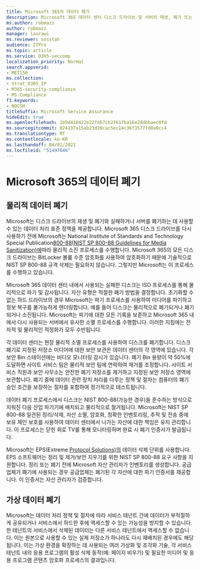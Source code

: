 ```yaml
---
title: Microsoft 365의 데이터 폐기
description: Microsoft 365 데이터 센터 디스크 드라이브 및 서버의 재생, 폐기 또는 폐기에 대한 Microsoft 정책 개요입니다.
ms.author: robmazz
author: robmazz
manager: laurawi
ms.reviewer: sosstah
audience: ITPro
ms.topic: article
ms.service: O365-seccomp
localization_priority: Normal
search.appverid:
- MET150
ms.collection:
- Strat_O365_IP
- M365-security-compliance
- MS-Compliance
f1.keywords:
- NOCSH
titleSuffix: Microsoft Service Assurance
hideEdit: true
ms.openlocfilehash: 1b9d410422e22fe67cb27617ba16e2ddbbaec0fd
ms.sourcegitcommit: 024137a15ab23d26cac5ec14c36f3577fd8a0cc4
ms.translationtype: MT
ms.contentlocale: ko-KR
ms.lasthandoff: 04/01/2021
ms.locfileid: "51497646"
---
```

# <a name="data-destruction-in-microsoft-365"></a>Microsoft 365의 데이터 폐기

## <a name="physical-data-destruction"></a>물리적 데이터 폐기

Microsoft는 디스크 드라이브의 재생 및 폐기와 실패하거나 서버를 폐기하는 데 사용할 수 있는 데이터 처리 표준 정책을 제공합니다. Microsoft 365 디스크 드라이브를 다시 사용하기 전에 Microsoft는 National Institute of Standards and Technology Special Publication[800-88(NIST SP 800-88 Guidelines for Media Sanitization)에](https://nvlpubs.nist.gov/nistpubs/SpecialPublications/NIST.SP.800-88r1.pdf)따라 물리적 소진 프로세스를 수행합니다. Microsoft 365의 모든 디스크 드라이브는 BitLocker 볼륨 수준 암호화를 사용하여 암호화하기 때문에 기술적으로 NIST SP 800-88 규격 삭제는 필요하지 않습니다. 그렇지만 Microsoft는 이 프로세스를 수행하고 있습니다.

Microsoft 365 데이터 센터 내에서 사용되는 실패한 디스크는 ISO 프로세스를 통해 물리적으로 파기 및 감사됩니다. 자산 유형은 적절한 폐기 방법을 결정합니다. 초기화할 수 없는 하드 드라이브의 경우 Microsoft는 파기 프로세스를 사용하여 미디어를 파기하고 정보 복구를 불가능하게 렌더링합니다. 예를 들어 디스크는 물리적으로 폐기되거나 폐기되거나 소진됩니다. Microsoft는 파기에 대한 모든 기록을 보존하고 Microsoft 365 내에서 다시 사용되는 서버에서 유사한 소멸 프로세스를 수행합니다. 이러한 지침에는 전자적 및 물리적인 적정화가 모두 수반됩니다.

각 데이터 센터는 현장 물리적 소멸 프로세스를 사용하여 디스크를 폐기합니다. 디스크 폐기로 지정된 저장소 미디어에 대한 보안 보관은 데이터 센터의 각 영역에 있습니다. 각 보안 Bin 스테이션에는 비디오 모니터링 감시가 있습니다. 폐기 Bin 용량이 약 50%에 도달하면 사이트 서비스 팀은 물리적 보안 팀에 연락하여 제거를 조정합니다. 사이트 서비스 직원과 보안 사무소는 안전한 폐기 저장소를 제거하고 지정된 보안 저장소 영역에 보관합니다. 폐기 중에 데이터 관련 장치 처리를 다루는 정책 및 절차는 컴퓨터의 폐기 승인 조건을 보장하는 절차를 포함하여 정기적으로 테스트됩니다.

데이터 폐기 프로세스에서 디스크는 NIST 800-88(가능한 경우)을 준수하는 방식으로 지워진 다음 산업 파기기에 배치되고 물리적으로 철거됩니다. Microsoft는 NIST SP 800-88 일관된 정리/삭제, 자산 소멸, 암호화, 정확한 인벤토리링, 추적 및 전송 중에 보유 체인 보호를 사용하여 데이터 센터에서 나가는 자산에 대한 책임은 유지 관리합니다. 이 프로세스는 닫힌 회로 TV를 통해 모니터링하며 완료 시 폐기 인증서가 발급됩니다.

Microsoft는 EPS(Extreme [Protocol Solutions)의](https://www.enterprisedataerasure.com/) 데이터 삭제 단위를 사용합니다. EPS 소프트웨어는 정리 및 제거/보안 지우기를 위한 NIST SP 800-88 요구 사항을 지원합니다. 정리 또는 폐기 전에 Microsoft 자산 관리자가 인벤토리를 생성합니다. 공급업체가 폐기에 사용되는 경우 공급업체는 폐기된 각 자산에 대한 파기 인증서를 제공합니다. 이 인증서는 자산 관리자가 검증합니다.

## <a name="virtual-data-destruction"></a>가상 데이터 폐기

Microsoft는 데이터 처리 정책 및 절차에 따라 서비스 테넌트 간에 데이터가 부적절하게 공유되거나 서비스에서 하드한 후에 액세스할 수 있는 가능성을 방지할 수 있습니다. 한 테넌트의 서비스에서 삭제된 데이터는 다른 서비스 테넌트에서 액세스할 수 없습니다. 이는 원본으로 사용할 수 있는 실제 저장소가 하나라도 다시 재배치된 경우에도 해당됩니다. 이는 가상 환경을 확장하는 데 사용되는 여러 가상화 및 조각화 기술, 각 서비스 테넌트 내의 응용 [](/office365/securitycompliance/office-365-exchange-online-data-deletion#page-zeroing)프로그램의 활성 삭제 동작(예: 페이지 비우기) 및 필요한 미디어 및 응용 프로그램 콘텐츠 암호화 프로세스의 결과입니다.